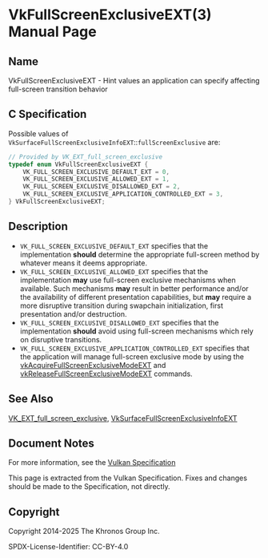 # VkFullScreenExclusiveEXT(3) Manual Page

## Name

VkFullScreenExclusiveEXT - Hint values an application can specify affecting full-screen transition behavior



## [](#_c_specification)C Specification

Possible values of `VkSurfaceFullScreenExclusiveInfoEXT`::`fullScreenExclusive` are:

```c++
// Provided by VK_EXT_full_screen_exclusive
typedef enum VkFullScreenExclusiveEXT {
    VK_FULL_SCREEN_EXCLUSIVE_DEFAULT_EXT = 0,
    VK_FULL_SCREEN_EXCLUSIVE_ALLOWED_EXT = 1,
    VK_FULL_SCREEN_EXCLUSIVE_DISALLOWED_EXT = 2,
    VK_FULL_SCREEN_EXCLUSIVE_APPLICATION_CONTROLLED_EXT = 3,
} VkFullScreenExclusiveEXT;
```

## [](#_description)Description

- `VK_FULL_SCREEN_EXCLUSIVE_DEFAULT_EXT` specifies that the implementation **should** determine the appropriate full-screen method by whatever means it deems appropriate.
- `VK_FULL_SCREEN_EXCLUSIVE_ALLOWED_EXT` specifies that the implementation **may** use full-screen exclusive mechanisms when available. Such mechanisms **may** result in better performance and/or the availability of different presentation capabilities, but **may** require a more disruptive transition during swapchain initialization, first presentation and/or destruction.
- `VK_FULL_SCREEN_EXCLUSIVE_DISALLOWED_EXT` specifies that the implementation **should** avoid using full-screen mechanisms which rely on disruptive transitions.
- `VK_FULL_SCREEN_EXCLUSIVE_APPLICATION_CONTROLLED_EXT` specifies that the application will manage full-screen exclusive mode by using the [vkAcquireFullScreenExclusiveModeEXT](https://registry.khronos.org/vulkan/specs/latest/man/html/vkAcquireFullScreenExclusiveModeEXT.html) and [vkReleaseFullScreenExclusiveModeEXT](https://registry.khronos.org/vulkan/specs/latest/man/html/vkReleaseFullScreenExclusiveModeEXT.html) commands.

## [](#_see_also)See Also

[VK\_EXT\_full\_screen\_exclusive](https://registry.khronos.org/vulkan/specs/latest/man/html/VK_EXT_full_screen_exclusive.html), [VkSurfaceFullScreenExclusiveInfoEXT](https://registry.khronos.org/vulkan/specs/latest/man/html/VkSurfaceFullScreenExclusiveInfoEXT.html)

## [](#_document_notes)Document Notes

For more information, see the [Vulkan Specification](https://registry.khronos.org/vulkan/specs/latest/html/vkspec.html#VkFullScreenExclusiveEXT)

This page is extracted from the Vulkan Specification. Fixes and changes should be made to the Specification, not directly.

## [](#_copyright)Copyright

Copyright 2014-2025 The Khronos Group Inc.

SPDX-License-Identifier: CC-BY-4.0